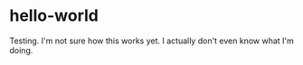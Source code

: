# hello-world

Testing. I'm not sure how this works yet.
I actually don't even know what I'm doing.
